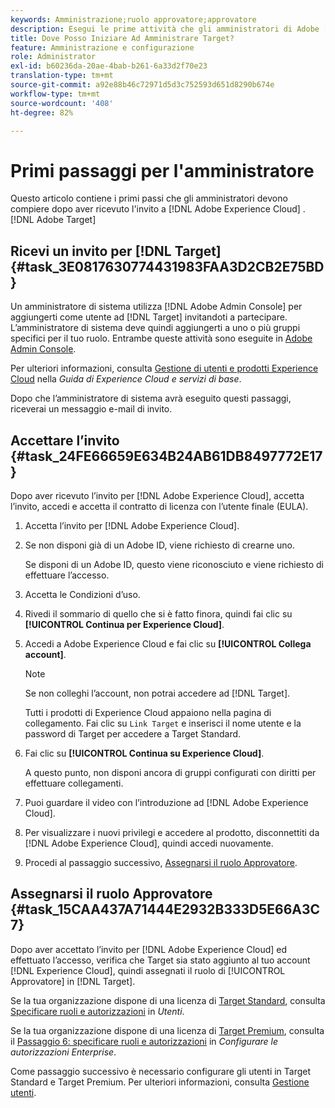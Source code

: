 ```yaml
---
keywords: Amministrazione;ruolo approvatore;approvatore
description: Esegui le prime attività che gli amministratori di Adobe [!DNL Target] devono svolgere dopo aver ricevuto l'invito via e-mail a Adobe Experience Cloud.
title: Dove Posso Iniziare Ad Amministrare Target?
feature: Amministrazione e configurazione
role: Administrator
exl-id: b60236da-20ae-4bab-b261-6a33d2f70e23
translation-type: tm+mt
source-git-commit: a92e88b46c72971d5d3c752593d651d8290b674e
workflow-type: tm+mt
source-wordcount: '408'
ht-degree: 82%

---
```


# Primi passaggi per l&#39;amministratore

Questo articolo contiene i primi passi che gli amministratori devono compiere dopo aver ricevuto l&#39;invito a [!DNL Adobe Experience Cloud] .[!DNL Adobe Target]

## Ricevi un invito per [!DNL Target] {#task_3E0817630774431983FAA3D2CB2E75BD}

Un amministratore di sistema utilizza [!DNL Adobe Admin Console] per aggiungerti come utente ad [!DNL Target] invitandoti a partecipare. L’amministratore di sistema deve quindi aggiungerti a uno o più gruppi specifici per il tuo ruolo. Entrambe queste attività sono eseguite in [Adobe Admin Console](https://adminconsole.adobe.com).

Per ulteriori informazioni, consulta [Gestione di utenti e prodotti Experience Cloud](https://experienceleague.adobe.com/docs/core-services/interface/manage-users-and-products/admin-getting-started.html) nella *Guida di Experience Cloud e servizi di base*.

Dopo che l’amministratore di sistema avrà eseguito questi passaggi, riceverai un messaggio e-mail di invito.

## Accettare l’invito {#task_24FE66659E634B24AB61DB8497772E17}

Dopo aver ricevuto l’invito per [!DNL Adobe Experience Cloud], accetta l’invito, accedi e accetta il contratto di licenza con l’utente finale (EULA).

1. Accetta l’invito per [!DNL Adobe Experience Cloud].
1. Se non disponi già di un Adobe ID, viene richiesto di crearne uno.

   Se disponi di un Adobe ID, questo viene riconosciuto e viene richiesto di effettuare l’accesso.
1. Accetta le Condizioni d’uso.
1. Rivedi il sommario di quello che si è fatto finora, quindi fai clic su **[!UICONTROL Continua per Experience Cloud]**.
1. Accedi a Adobe Experience Cloud e fai clic su **[!UICONTROL Collega account]**.

   >[!NOTE]
   >
   >Se non colleghi l’account, non potrai accedere ad [!DNL Target].

   Tutti i prodotti di Experience Cloud appaiono nella pagina di collegamento. Fai clic su `Link Target` e inserisci il nome utente e la password di Target per accedere a Target Standard.
1. Fai clic su **[!UICONTROL Continua su Experience Cloud]**.

   A questo punto, non disponi ancora di gruppi configurati con diritti per effettuare collegamenti.
1. Puoi guardare il video con l’introduzione ad [!DNL Adobe Experience Cloud].
1. Per visualizzare i nuovi privilegi e accedere al prodotto, disconnettiti da [!DNL Adobe Experience Cloud], quindi accedi nuovamente.
1. Procedi al passaggio successivo, [Assegnarsi il ruolo Approvatore](/help/administrating-target/start-target.md#task_15CAA437A71444E2932B333D5E66A3C7).

## Assegnarsi il ruolo Approvatore {#task_15CAA437A71444E2932B333D5E66A3C7}

Dopo aver accettato l’invito per [!DNL Adobe Experience Cloud] ed effettuato l’accesso, verifica che Target sia stato aggiunto al tuo account [!DNL Experience Cloud], quindi assegnati il ruolo di [!UICONTROL Approvatore] in [!DNL Target].

Se la tua organizzazione dispone di una licenza di [Target Standard](/help/c-intro/intro.md#section_ACD5EFF17AAB4E979CBEFA0145CCD905), consulta [Specificare ruoli e autorizzazioni](/help/administrating-target/c-user-management/c-user-management/user-management.md#roles-permissions) in *Utenti*.

Se la tua organizzazione dispone di una licenza di [Target Premium](/help/c-intro/intro.md#premium), consulta il [Passaggio 6: specificare ruoli e autorizzazioni](/help/administrating-target/c-user-management/property-channel/properties-overview.md#section_8C425E43E5DD4111BBFC734A2B7ABC80) in *Configurare le autorizzazioni Enterprise*.

Come passaggio successivo è necessario configurare gli utenti in Target Standard e Target Premium. Per ulteriori informazioni, consulta [Gestione utenti](/help/administrating-target/c-user-management/user-management.md).
